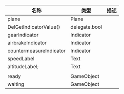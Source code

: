 | 名称 | 类型 | 描述 |
| ----------- | ----------- | ----------- |
| plane | Plane |  |
| DelGetIndicatorValue() | delegate.bool |  |
| gearIndicator | Indicator |  |
| airbrakeIndicator | Indicator |  |
| countermeasureIndicator | Indicator |  |
| speedLabel | Text |  |
| altitudeLabel; | Text |  |
|  |  |  |
| ready | GameObject |  |
| waiting | GameObject |  |
